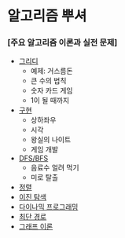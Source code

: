 # 알고리즘 뿌셔

### [주요 알고리즘 이론과 실전 문제]
 - [그리디](https://github.com/Algo-Holics/CodingTest-prep/tree/minhee/practice/greedy)
   - 예제: 거스름돈
   - 큰 수의 법칙
   - 숫자 카드 게임
   - 1이 될 때까지
 - [구현](https://github.com/Algo-Holics/CodingTest-prep/tree/minhee/practice/implements)
   - 상하좌우
   - 시각
   - 왕실의 나이트
   - 게임 개발
 - [DFS/BFS](https://github.com/Algo-Holics/CodingTest-prep/tree/minhee/practice/DFS%26BFS)
    - 음료수 얼려 먹기
    - 미로 탈출
 - [정렬](#)
 - [이진 탐색](#)
 - [다이나믹 프로그래밍](#)
 - [최단 경로](#)
 - [그래프 이론](#)